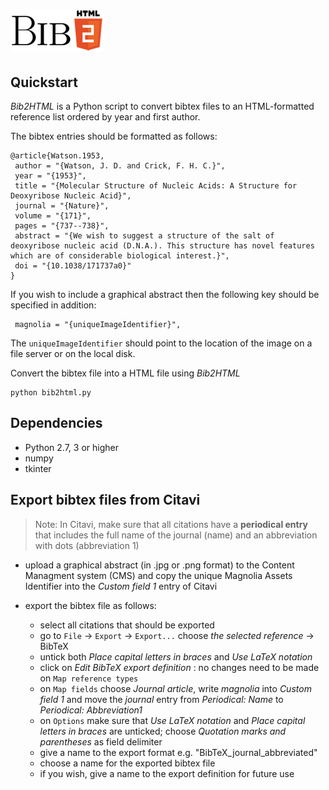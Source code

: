 # ![](logo.png)

## Quickstart

*Bib2HTML* is a Python script to convert bibtex files to an HTML-formatted reference list ordered by year and first author.

The bibtex entries should be formatted as follows:
```
@article{Watson.1953,
 author = "{Watson, J. D. and Crick, F. H. C.}",
 year = "{1953}",
 title = "{Molecular Structure of Nucleic Acids: A Structure for Deoxyribose Nucleic Acid}",
 journal = "{Nature}",
 volume = "{171}",
 pages = "{737--738}",
 abstract = "{We wish to suggest a structure of the salt of deoxyribose nucleic acid (D.N.A.). This structure has novel features which are of considerable biological interest.}",
 doi = "{10.1038/171737a0}"
}
```

If you wish to include a graphical abstract then the following key should be specified in addition:
```
 magnolia = "{uniqueImageIdentifier}",
```
The `uniqueImageIdentifier` should point to the location of the image on a file server or on the local disk.

Convert the bibtex file into a HTML file using *Bib2HTML*
```
python bib2html.py
```


## Dependencies
- Python 2.7, 3 or higher
- numpy
- tkinter

## Export bibtex files from Citavi

> Note: In Citavi, make sure that all citations have a **periodical entry** that includes the full name of the journal (name) and an abbreviation with dots (abbreviation 1)

- upload a graphical abstract (in .jpg or .png format) to the Content Managment system (CMS) and copy the unique Magnolia Assets Identifier into the *Custom field 1* entry of Citavi
- export the bibtex file as follows:

  * select all citations that should be exported
  * go to ``File`` → ``Export`` → ``Export...`` choose *the selected reference* → BibTeX
  * untick both *Place capital letters in braces* and *Use LaTeX notation*
  * click on *Edit BibTeX export definition* : no changes need to be made on ``Map reference types``
  * on ``Map fields`` choose *Journal article*, write *magnolia* into *Custom field 1* and move the *journal* entry from *Periodical: Name* to *Periodical: Abbreviation1*
  * on ``Options`` make sure that *Use LaTeX notation* and *Place capital letters in braces* are unticked; choose *Quotation marks and parentheses* as field delimiter
  * give a name to the export format e.g. "BibTeX_journal_abbreviated"
  * choose a name for the exported bibtex file
  * if you wish, give a name to the export definition for future use
